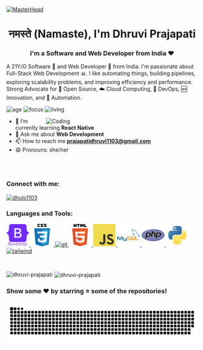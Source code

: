 [![MasterHead](https://raw.githubusercontent.com/halfrost/halfrost/master/icons/header_.png)](https://rishavchanda.io)

<h1 align="center">नमस्ते (Namaste), I'm Dhruvi Prajapati</h1>
<h3 align="center">I'm a Software and Web Developer from India ❤</h3>
  
A 21Y/O Software 🌈 and Web Developer 🎯 from India. I'm passionate about Full-Stack Web Development 📊. I like automating things, building pipelines, exploring scalability problems, and improving efficiency and performance. Strong Advocate for 📜 Open Source, ☁️ Cloud Computing, 🚀 DevOps, 🆕 Innovation, and 🤖 Automation.


![age](https://img.shields.io/badge/age-21-pink)
![focus](https://img.shields.io/badge/focus-FullStack-brightgreen)
![living](https://img.shields.io/badge/living-Bharuch-3c9)

<img align="right" alt="Coding" width="400" src="https://raw.githubusercontent.com/abhisheknaiidu/abhisheknaiidu/master/code.gif">

- 🌱 I’m currently learning **React Native**
- 💬 Ask me about **Web Development**
- 📫 How to reach me **[prajapatidhruvi1103@gmail.com](mailto:prajapatidhruvi1103@gmail.com)**
- 😄 Pronouns: she/her

<br/>
<br/>
<h3 align="left">Connect with me:</h3>
<p align="left">
<a href="https://www.instagram.com/dhulo1103/" target="blank"><img align="center" src="https://raw.githubusercontent.com/rahuldkjain/github-profile-readme-generator/master/src/images/icons/Social/instagram.svg" alt="dhulo1103" height="30" width="60" /></a>
</p>

<h3 align="left">Languages and Tools:</h3>
<p align="left"> 
    <a href="https://getbootstrap.com" target="_blank" rel="noreferrer"> 
        <img src="https://raw.githubusercontent.com/devicons/devicon/master/icons/bootstrap/bootstrap-plain-wordmark.svg" alt="bootstrap" width="60" height="60" />
    </a>
    <a href="https://www.w3schools.com/css/" target="_blank" rel="noreferrer"> 
        <img src="https://raw.githubusercontent.com/devicons/devicon/master/icons/css3/css3-original-wordmark.svg" alt="css3" width="60" height="60" /> 
    </a> 
    <a href="https://git-scm.com/" target="_blank" rel="noreferrer"> 
        <img src="https://www.vectorlogo.zone/logos/git-scm/git-scm-icon.svg" alt="git" width="60" height="60" /> 
    </a>
    <a href="https://www.w3.org/html/" target="_blank" rel="noreferrer"> 
        <img src="https://raw.githubusercontent.com/devicons/devicon/master/icons/html5/html5-original-wordmark.svg" alt="html5" width="60" height="60" /> 
    </a>
    <a href="https://developer.mozilla.org/en-US/docs/Web/JavaScript" target="_blank" rel="noreferrer">
        <img src="https://raw.githubusercontent.com/devicons/devicon/master/icons/javascript/javascript-original.svg" alt="javascript" width="60" height="60" /> 
    </a> 
    <a href="https://www.mysql.com/" target="_blank" rel="noreferrer"> 
        <img src="https://raw.githubusercontent.com/devicons/devicon/master/icons/mysql/mysql-original-wordmark.svg" alt="mysql" width="60" height="60" /> 
    </a> 
    <a href="https://www.php.net" target="_blank" rel="noreferrer"> 
        <img src="https://raw.githubusercontent.com/devicons/devicon/master/icons/php/php-original.svg" alt="php" width="60" height="60" /> 
    </a> 
    <a href="https://www.python.org" target="_blank" rel="noreferrer"> 
        <img src="https://raw.githubusercontent.com/devicons/devicon/master/icons/python/python-original.svg" alt="python" width="60" height="60" /> 
    </a> 
    <a href="https://tailwindcss.com/" target="_blank" rel="noreferrer"> 
        <img src="https://www.vectorlogo.zone/logos/tailwindcss/tailwindcss-icon.svg" alt="tailwind" width="60" height="60" /> 
    </a>  
</p>
<br />

<p><img align="left" src="https://github-readme-stats.vercel.app/api/top-langs?username=dhruvi1103&show_icons=true&locale=en&layout=compact" alt="dhruvi-prajapati" /></p>

<p>&nbsp;<img align="center" src="https://github-readme-stats.vercel.app/api?username=dhruvi1103&show_icons=true&locale=en" alt="dhruvi-prajapati" /></p>

### Show some ❤️ by starring ⭐ some of the repositories!

[![MasterHead](https://raw.githubusercontent.com/platane/platane/output/github-contribution-grid-snake-dark.svg#gh-dark-mode-only)](https://rishavchanda.io)
